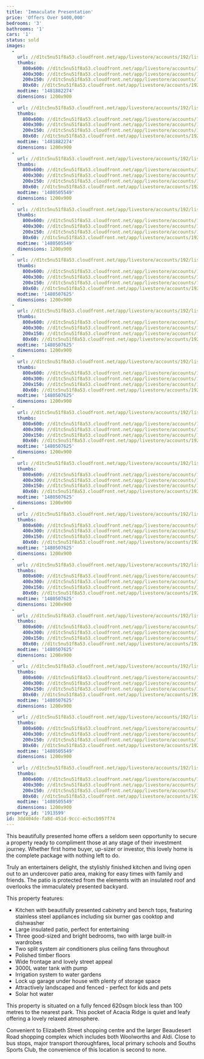 ```yaml
---
title: 'Immaculate Presentation'
price: 'Offers Over $400,000'
bedrooms: '3'
bathrooms: '1'
cars: '1'
status: sold
images:
  -
    url: //d1tc5nu51f8a53.cloudfront.net/app/livestore/accounts/192/listings/1002046/images/Dellow-34-Kitchen1-D_3450856088_20161130072821.jpg
    thumbs:
      800x600: //d1tc5nu51f8a53.cloudfront.net/app/livestore/accounts/192/listings/1002046/images/Dellow-34-Kitchen1-D_3450856088_20161130072821_800x600.jpg
      400x300: //d1tc5nu51f8a53.cloudfront.net/app/livestore/accounts/192/listings/1002046/images/Dellow-34-Kitchen1-D_3450856088_20161130072821_400x300.jpg
      200x150: //d1tc5nu51f8a53.cloudfront.net/app/livestore/accounts/192/listings/1002046/images/Dellow-34-Kitchen1-D_3450856088_20161130072821_200x150.jpg
      80x60: //d1tc5nu51f8a53.cloudfront.net/app/livestore/accounts/192/listings/1002046/images/Dellow-34-Kitchen1-D_3450856088_20161130072821_80x60.jpg
    modtime: '1481882274'
    dimensions: 1200x900
  -
    url: //d1tc5nu51f8a53.cloudfront.net/app/livestore/accounts/192/listings/1002046/images/Dellow-34-Front2-Day_9103603093_20161130072842.jpg
    thumbs:
      800x600: //d1tc5nu51f8a53.cloudfront.net/app/livestore/accounts/192/listings/1002046/images/Dellow-34-Front2-Day_9103603093_20161130072842_800x600.jpg
      400x300: //d1tc5nu51f8a53.cloudfront.net/app/livestore/accounts/192/listings/1002046/images/Dellow-34-Front2-Day_9103603093_20161130072842_400x300.jpg
      200x150: //d1tc5nu51f8a53.cloudfront.net/app/livestore/accounts/192/listings/1002046/images/Dellow-34-Front2-Day_9103603093_20161130072842_200x150.jpg
      80x60: //d1tc5nu51f8a53.cloudfront.net/app/livestore/accounts/192/listings/1002046/images/Dellow-34-Front2-Day_9103603093_20161130072842_80x60.jpg
    modtime: '1481882274'
    dimensions: 1200x900
  -
    url: //d1tc5nu51f8a53.cloudfront.net/app/livestore/accounts/192/listings/1002046/images/Dellow-34-Kitchen4-D_1329384474_20161130090848.jpg
    thumbs:
      800x600: //d1tc5nu51f8a53.cloudfront.net/app/livestore/accounts/192/listings/1002046/images/Dellow-34-Kitchen4-D_1329384474_20161130090848_800x600.jpg
      400x300: //d1tc5nu51f8a53.cloudfront.net/app/livestore/accounts/192/listings/1002046/images/Dellow-34-Kitchen4-D_1329384474_20161130090848_400x300.jpg
      200x150: //d1tc5nu51f8a53.cloudfront.net/app/livestore/accounts/192/listings/1002046/images/Dellow-34-Kitchen4-D_1329384474_20161130090848_200x150.jpg
      80x60: //d1tc5nu51f8a53.cloudfront.net/app/livestore/accounts/192/listings/1002046/images/Dellow-34-Kitchen4-D_1329384474_20161130090848_80x60.jpg
    modtime: '1480505549'
    dimensions: 1200x900
  -
    url: //d1tc5nu51f8a53.cloudfront.net/app/livestore/accounts/192/listings/1002046/images/Dellow-34-Kitchen2-D_7882700023_20161130072816.jpg
    thumbs:
      800x600: //d1tc5nu51f8a53.cloudfront.net/app/livestore/accounts/192/listings/1002046/images/Dellow-34-Kitchen2-D_7882700023_20161130072816_800x600.jpg
      400x300: //d1tc5nu51f8a53.cloudfront.net/app/livestore/accounts/192/listings/1002046/images/Dellow-34-Kitchen2-D_7882700023_20161130072816_400x300.jpg
      200x150: //d1tc5nu51f8a53.cloudfront.net/app/livestore/accounts/192/listings/1002046/images/Dellow-34-Kitchen2-D_7882700023_20161130072816_200x150.jpg
      80x60: //d1tc5nu51f8a53.cloudfront.net/app/livestore/accounts/192/listings/1002046/images/Dellow-34-Kitchen2-D_7882700023_20161130072816_80x60.jpg
    modtime: '1480505549'
    dimensions: 1200x900
  -
    url: //d1tc5nu51f8a53.cloudfront.net/app/livestore/accounts/192/listings/1002046/images/Dellow-34-Kitchen3-D_1070109377_20161130072816.jpg
    thumbs:
      800x600: //d1tc5nu51f8a53.cloudfront.net/app/livestore/accounts/192/listings/1002046/images/Dellow-34-Kitchen3-D_1070109377_20161130072816_800x600.jpg
      400x300: //d1tc5nu51f8a53.cloudfront.net/app/livestore/accounts/192/listings/1002046/images/Dellow-34-Kitchen3-D_1070109377_20161130072816_400x300.jpg
      200x150: //d1tc5nu51f8a53.cloudfront.net/app/livestore/accounts/192/listings/1002046/images/Dellow-34-Kitchen3-D_1070109377_20161130072816_200x150.jpg
      80x60: //d1tc5nu51f8a53.cloudfront.net/app/livestore/accounts/192/listings/1002046/images/Dellow-34-Kitchen3-D_1070109377_20161130072816_80x60.jpg
    modtime: '1480507625'
    dimensions: 1200x900
  -
    url: //d1tc5nu51f8a53.cloudfront.net/app/livestore/accounts/192/listings/1002046/images/Dellow-34-Living2-Da_5408942024_20161130073810.jpg
    thumbs:
      800x600: //d1tc5nu51f8a53.cloudfront.net/app/livestore/accounts/192/listings/1002046/images/Dellow-34-Living2-Da_5408942024_20161130073810_800x600.jpg
      400x300: //d1tc5nu51f8a53.cloudfront.net/app/livestore/accounts/192/listings/1002046/images/Dellow-34-Living2-Da_5408942024_20161130073810_400x300.jpg
      200x150: //d1tc5nu51f8a53.cloudfront.net/app/livestore/accounts/192/listings/1002046/images/Dellow-34-Living2-Da_5408942024_20161130073810_200x150.jpg
      80x60: //d1tc5nu51f8a53.cloudfront.net/app/livestore/accounts/192/listings/1002046/images/Dellow-34-Living2-Da_5408942024_20161130073810_80x60.jpg
    modtime: '1480507625'
    dimensions: 1200x900
  -
    url: //d1tc5nu51f8a53.cloudfront.net/app/livestore/accounts/192/listings/1002046/images/Dellow-34-Living3-Da_8108409322_20161130090959.jpg
    thumbs:
      800x600: //d1tc5nu51f8a53.cloudfront.net/app/livestore/accounts/192/listings/1002046/images/Dellow-34-Living3-Da_8108409322_20161130090959_800x600.jpg
      400x300: //d1tc5nu51f8a53.cloudfront.net/app/livestore/accounts/192/listings/1002046/images/Dellow-34-Living3-Da_8108409322_20161130090959_400x300.jpg
      200x150: //d1tc5nu51f8a53.cloudfront.net/app/livestore/accounts/192/listings/1002046/images/Dellow-34-Living3-Da_8108409322_20161130090959_200x150.jpg
      80x60: //d1tc5nu51f8a53.cloudfront.net/app/livestore/accounts/192/listings/1002046/images/Dellow-34-Living3-Da_8108409322_20161130090959_80x60.jpg
    modtime: '1480507625'
    dimensions: 1200x900
  -
    url: //d1tc5nu51f8a53.cloudfront.net/app/livestore/accounts/192/listings/1002046/images/Dellow-34-Living1-Da_351088782_20161130072820.jpg
    thumbs:
      800x600: //d1tc5nu51f8a53.cloudfront.net/app/livestore/accounts/192/listings/1002046/images/Dellow-34-Living1-Da_351088782_20161130072820_800x600.jpg
      400x300: //d1tc5nu51f8a53.cloudfront.net/app/livestore/accounts/192/listings/1002046/images/Dellow-34-Living1-Da_351088782_20161130072820_400x300.jpg
      200x150: //d1tc5nu51f8a53.cloudfront.net/app/livestore/accounts/192/listings/1002046/images/Dellow-34-Living1-Da_351088782_20161130072820_200x150.jpg
      80x60: //d1tc5nu51f8a53.cloudfront.net/app/livestore/accounts/192/listings/1002046/images/Dellow-34-Living1-Da_351088782_20161130072820_80x60.jpg
    modtime: '1480507625'
    dimensions: 1200x900
  -
    url: //d1tc5nu51f8a53.cloudfront.net/app/livestore/accounts/192/listings/1002046/images/Dellow-34-Bath-Dayne_7393284776_20161130072827.jpg
    thumbs:
      800x600: //d1tc5nu51f8a53.cloudfront.net/app/livestore/accounts/192/listings/1002046/images/Dellow-34-Bath-Dayne_7393284776_20161130072827_800x600.jpg
      400x300: //d1tc5nu51f8a53.cloudfront.net/app/livestore/accounts/192/listings/1002046/images/Dellow-34-Bath-Dayne_7393284776_20161130072827_400x300.jpg
      200x150: //d1tc5nu51f8a53.cloudfront.net/app/livestore/accounts/192/listings/1002046/images/Dellow-34-Bath-Dayne_7393284776_20161130072827_200x150.jpg
      80x60: //d1tc5nu51f8a53.cloudfront.net/app/livestore/accounts/192/listings/1002046/images/Dellow-34-Bath-Dayne_7393284776_20161130072827_80x60.jpg
    modtime: '1480507625'
    dimensions: 1200x900
  -
    url: //d1tc5nu51f8a53.cloudfront.net/app/livestore/accounts/192/listings/1002046/images/Dellow-34-Bed1-Dayne_7159979088_20161130072832.jpg
    thumbs:
      800x600: //d1tc5nu51f8a53.cloudfront.net/app/livestore/accounts/192/listings/1002046/images/Dellow-34-Bed1-Dayne_7159979088_20161130072832_800x600.jpg
      400x300: //d1tc5nu51f8a53.cloudfront.net/app/livestore/accounts/192/listings/1002046/images/Dellow-34-Bed1-Dayne_7159979088_20161130072832_400x300.jpg
      200x150: //d1tc5nu51f8a53.cloudfront.net/app/livestore/accounts/192/listings/1002046/images/Dellow-34-Bed1-Dayne_7159979088_20161130072832_200x150.jpg
      80x60: //d1tc5nu51f8a53.cloudfront.net/app/livestore/accounts/192/listings/1002046/images/Dellow-34-Bed1-Dayne_7159979088_20161130072832_80x60.jpg
    modtime: '1480507625'
    dimensions: 1200x900
  -
    url: //d1tc5nu51f8a53.cloudfront.net/app/livestore/accounts/192/listings/1002046/images/Dellow-34-Back4-Dayn_7138782740_20161130072836.jpg
    thumbs:
      800x600: //d1tc5nu51f8a53.cloudfront.net/app/livestore/accounts/192/listings/1002046/images/Dellow-34-Back4-Dayn_7138782740_20161130072836_800x600.jpg
      400x300: //d1tc5nu51f8a53.cloudfront.net/app/livestore/accounts/192/listings/1002046/images/Dellow-34-Back4-Dayn_7138782740_20161130072836_400x300.jpg
      200x150: //d1tc5nu51f8a53.cloudfront.net/app/livestore/accounts/192/listings/1002046/images/Dellow-34-Back4-Dayn_7138782740_20161130072836_200x150.jpg
      80x60: //d1tc5nu51f8a53.cloudfront.net/app/livestore/accounts/192/listings/1002046/images/Dellow-34-Back4-Dayn_7138782740_20161130072836_80x60.jpg
    modtime: '1480507625'
    dimensions: 1200x900
  -
    url: //d1tc5nu51f8a53.cloudfront.net/app/livestore/accounts/192/listings/1002046/images/Dellow-34-Back2-Dayn_488407737_20161130072839.jpg
    thumbs:
      800x600: //d1tc5nu51f8a53.cloudfront.net/app/livestore/accounts/192/listings/1002046/images/Dellow-34-Back2-Dayn_488407737_20161130072839_800x600.jpg
      400x300: //d1tc5nu51f8a53.cloudfront.net/app/livestore/accounts/192/listings/1002046/images/Dellow-34-Back2-Dayn_488407737_20161130072839_400x300.jpg
      200x150: //d1tc5nu51f8a53.cloudfront.net/app/livestore/accounts/192/listings/1002046/images/Dellow-34-Back2-Dayn_488407737_20161130072839_200x150.jpg
      80x60: //d1tc5nu51f8a53.cloudfront.net/app/livestore/accounts/192/listings/1002046/images/Dellow-34-Back2-Dayn_488407737_20161130072839_80x60.jpg
    modtime: '1480507625'
    dimensions: 1200x900
  -
    url: //d1tc5nu51f8a53.cloudfront.net/app/livestore/accounts/192/listings/1002046/images/Dellow-34-Back5-Dayn_5776026701_20161130072835.jpg
    thumbs:
      800x600: //d1tc5nu51f8a53.cloudfront.net/app/livestore/accounts/192/listings/1002046/images/Dellow-34-Back5-Dayn_5776026701_20161130072835_800x600.jpg
      400x300: //d1tc5nu51f8a53.cloudfront.net/app/livestore/accounts/192/listings/1002046/images/Dellow-34-Back5-Dayn_5776026701_20161130072835_400x300.jpg
      200x150: //d1tc5nu51f8a53.cloudfront.net/app/livestore/accounts/192/listings/1002046/images/Dellow-34-Back5-Dayn_5776026701_20161130072835_200x150.jpg
      80x60: //d1tc5nu51f8a53.cloudfront.net/app/livestore/accounts/192/listings/1002046/images/Dellow-34-Back5-Dayn_5776026701_20161130072835_80x60.jpg
    modtime: '1480507625'
    dimensions: 1200x900
  -
    url: //d1tc5nu51f8a53.cloudfront.net/app/livestore/accounts/192/listings/1002046/images/Dellow-34-Bed2-Dayne_8707182641_20161130072827.jpg
    thumbs:
      800x600: //d1tc5nu51f8a53.cloudfront.net/app/livestore/accounts/192/listings/1002046/images/Dellow-34-Bed2-Dayne_8707182641_20161130072827_800x600.jpg
      400x300: //d1tc5nu51f8a53.cloudfront.net/app/livestore/accounts/192/listings/1002046/images/Dellow-34-Bed2-Dayne_8707182641_20161130072827_400x300.jpg
      200x150: //d1tc5nu51f8a53.cloudfront.net/app/livestore/accounts/192/listings/1002046/images/Dellow-34-Bed2-Dayne_8707182641_20161130072827_200x150.jpg
      80x60: //d1tc5nu51f8a53.cloudfront.net/app/livestore/accounts/192/listings/1002046/images/Dellow-34-Bed2-Dayne_8707182641_20161130072827_80x60.jpg
    modtime: '1480505549'
    dimensions: 1200x900
  -
    url: //d1tc5nu51f8a53.cloudfront.net/app/livestore/accounts/192/listings/1002046/images/Dellow-34-Map-Daynes_6020154678_20161130093210.jpg
    thumbs:
      800x600: //d1tc5nu51f8a53.cloudfront.net/app/livestore/accounts/192/listings/1002046/images/Dellow-34-Map-Daynes_6020154678_20161130093210_800x600.jpg
      400x300: //d1tc5nu51f8a53.cloudfront.net/app/livestore/accounts/192/listings/1002046/images/Dellow-34-Map-Daynes_6020154678_20161130093210_400x300.jpg
      200x150: //d1tc5nu51f8a53.cloudfront.net/app/livestore/accounts/192/listings/1002046/images/Dellow-34-Map-Daynes_6020154678_20161130093210_200x150.jpg
      80x60: //d1tc5nu51f8a53.cloudfront.net/app/livestore/accounts/192/listings/1002046/images/Dellow-34-Map-Daynes_6020154678_20161130093210_80x60.jpg
    modtime: '1480505549'
    dimensions: 1200x900
property_id: '1913599'
id: 3dd404de-fa8d-451d-9ccc-ec5ccb957f74
---
```

This beautifully presented home offers a seldom seen opportunity to secure a property ready to compliment those at any stage of their investment journey. Whether first home buyer, up-sizer or investor, this lovely home is the complete package with nothing left to do.

Truly an entertainers delight, the stylishly finished kitchen and living open out to an undercover patio area, making for easy times with family and friends. The patio is protected from the elements with an insulated roof and overlooks the immaculately presented backyard. 

This property features:

* Kitchen with beautifully presented cabinetry and bench tops, featuring stainless steel appliances including six burner gas cooktop and dishwasher
* Large insulated patio, perfect for entertaining
* Three good-sized and bright bedrooms, two with large built-in wardrobes
* Two split system air conditioners plus ceiling fans throughout
* Polished timber floors
* Wide frontage and lovely street appeal
* 3000L water tank with pump
* Irrigation system to water gardens
* Lock up garage under house with plenty of storage space
* Attractively landscaped and fenced - perfect for kids and pets
* Solar hot water

This property is situated on a fully fenced 620sqm block less than 100 metres to the nearest park. This pocket of Acacia Ridge is quiet and leafy offering a lovely relaxed atmosphere.

Convenient to Elizabeth Street shopping centre and the larger Beaudesert Road shopping complex which includes both Woolworths and Aldi. Close to bus stops, major transport thoroughfares, local primary schools and Souths Sports Club, the convenience of this location is second to none.